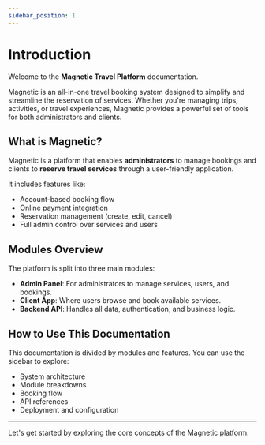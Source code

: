 ```yaml
---
sidebar_position: 1
---
```


# Introduction

Welcome to the **Magnetic Travel Platform** documentation.

Magnetic is an all-in-one travel booking system designed to simplify and streamline the reservation of services. Whether you're managing trips, activities, or travel experiences, Magnetic provides a powerful set of tools for both administrators and clients.

## What is Magnetic?

Magnetic is a platform that enables **administrators** to manage bookings and clients to **reserve travel services** through a user-friendly application.

It includes features like:

- Account-based booking flow
- Online payment integration
- Reservation management (create, edit, cancel)
- Full admin control over services and users

## Modules Overview

The platform is split into three main modules:

- **Admin Panel**: For administrators to manage services, users, and bookings.
- **Client App**: Where users browse and book available services.
- **Backend API**: Handles all data, authentication, and business logic.

## How to Use This Documentation

This documentation is divided by modules and features. You can use the sidebar to explore:

- System architecture
- Module breakdowns
- Booking flow
- API references
- Deployment and configuration

---

Let's get started by exploring the core concepts of the Magnetic platform.
